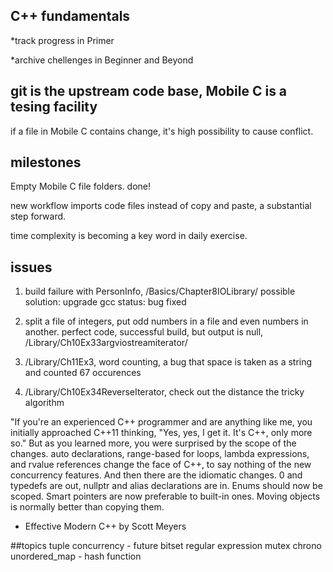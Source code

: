 ## C++ fundamentals

*track progress in Primer

*archive chellenges in Beginner and Beyond

## git is the upstream code base, Mobile C is a tesing facility

if a file in Mobile C contains change, it's high possibility to cause conflict.

## milestones

Empty Mobile C file folders. done!

new workflow imports code files instead of copy and paste, a substantial step forward.

time complexity is becoming a key word in daily exercise.

## issues

1. build failure with PersonInfo, /Basics/Chapter8IOLibrary/
possible solution: upgrade gcc
status: bug fixed

2. split a file of integers, put odd numbers in a file and even numbers in another.
perfect code, successful build, but output is null, /Library/Ch10Ex33argviostreamiterator/

3. /Library/Ch11Ex3, word counting, a bug that space is taken as a string and counted 67 occurences

4. /Library/Ch10Ex34ReverseIterator, check out the  distance the tricky algorithm 


"If you're an experienced C++ programmer and are anything like me, you initially approached C++11 thinking, "Yes, yes, I get it. It's C++, only more so." But as you learned more, you were surprised by the scope of the changes. auto declarations, range-based for loops, lambda expressions, and rvalue references change the face of C++, to say nothing of the new concurrency features. And then there are the idiomatic changes. 0 and typedefs are out, nullptr and alias declarations are in. Enums should now be scoped. Smart pointers are now preferable to built-in ones. Moving objects is normally better than copying them.
- Effective Modern C++ by Scott Meyers

##topics
tuple
concurrency - future
bitset
regular expression
mutex
chrono
unordered_map - hash function

